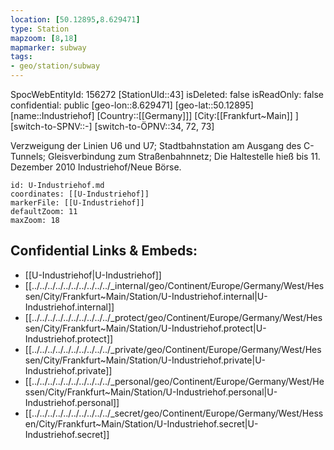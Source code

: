 ```yaml
---
location: [50.12895,8.629471]
type: Station 
mapzoom: [8,18] 
mapmarker: subway 
tags:
- geo/station/subway
---
```

SpocWebEntityId: 156272
[StationUId::43]
isDeleted: false
isReadOnly: false
confidential: public
[geo-lon::8.629471]
[geo-lat::50.12895]
[name::Industriehof]
[Country::[[Germany]]]
[City:[[Frankfurt~Main]] ]
[switch-to-SPNV::-]
[switch-to-ÖPNV::34, 72, 73]

Verzweigung der Linien U6 und U7; Stadtbahnstation am Ausgang des C-Tunnels; Gleisverbindung zum Straßenbahnnetz; Die Haltestelle hieß bis 11. Dezember 2010 Industriehof/Neue Börse.

```leaflet
id: U-Industriehof.md
coordinates: [[U-Industriehof]]
markerFile: [[U-Industriehof]]
defaultZoom: 11 
maxZoom: 18
```


## Confidential Links & Embeds: 
- [[U-Industriehof|U-Industriehof]] 
- [[../../../../../../../../../../_internal/geo/Continent/Europe/Germany/West/Hessen/City/Frankfurt~Main/Station/U-Industriehof.internal|U-Industriehof.internal]] 
- [[../../../../../../../../../../_protect/geo/Continent/Europe/Germany/West/Hessen/City/Frankfurt~Main/Station/U-Industriehof.protect|U-Industriehof.protect]] 
- [[../../../../../../../../../../_private/geo/Continent/Europe/Germany/West/Hessen/City/Frankfurt~Main/Station/U-Industriehof.private|U-Industriehof.private]] 
- [[../../../../../../../../../../_personal/geo/Continent/Europe/Germany/West/Hessen/City/Frankfurt~Main/Station/U-Industriehof.personal|U-Industriehof.personal]] 
- [[../../../../../../../../../../_secret/geo/Continent/Europe/Germany/West/Hessen/City/Frankfurt~Main/Station/U-Industriehof.secret|U-Industriehof.secret]] 
